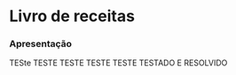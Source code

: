 <h1> Livro de receitas    
</h1>


<h3> Apresentação </h3>

TESte TESTE TESTE TESTE TESTE
TESTADO E RESOLVIDO